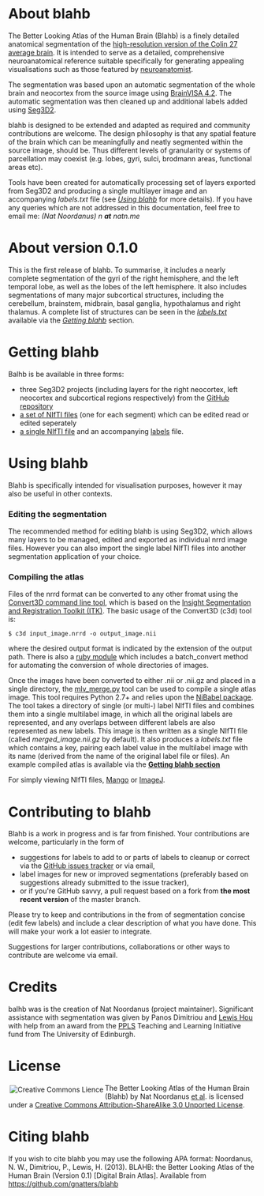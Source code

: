 About blahb
=====

The Better Looking Atlas of the Human Brain (Blahb) is a finely detailed anatomical segmentation of the [high-resolution version of the Colin 27 average brain](http://www.bic.mni.mcgill.ca/ServicesAtlases/Colin27Highres). It is intended to serve as a detailed, comprehensive neuroanatomical reference suitable specifically for generating appealing visualisations such as those featured by [neuroanatomist](http://neuroanatomist.org).

The segmentation was based upon an automatic segmentation of the whole brain and neocortex from the source image using [BrainVISA 4.2](http://brainvisa.info/). The automatic segmentation was then cleaned up and additional labels added using [Seg3D2](http://www.sci.utah.edu/cibc-software/seg3d.html).

blahb is designed to be extended and adapted as required and community contributions are welcome. The design philosophy is that any spatial feature of the brain which can be meaningfully and neatly segmented within the source image, should be. Thus different levels of granularity or systems of parcellation may coexist (e.g. lobes, gyri, sulci, brodmann areas, functional areas etc).

Tools have been created for automatically processing set of layers exported from Seg3D2 and producing a single multilayer image and an accompanying *labels.txt* file (see [*Using blahb*](#using-blahb) for more details). If you have any queries which are not addressed in this documentation, feel free to email me: *(Nat Noordanus)  n **at** natn.me*

About version 0.1.0
=====
This is the first release of blahb. To summarise, it includes  a nearly complete segmentation of the gyri of the right hemisphere, and the left temporal lobe, as well as the lobes of the left hemisphere. It also includes segmentations of many major subcortical structures, including the cerebellum, brainstem, midbrain, basal ganglia, hypothalamus and right thalamus. A complete list of structures can be seen in the *[labels.txt](https://raw.github.com/gnatters/blahb/releases/0.1.0/blahb_labels_0_1_0.txt)* available via the [*Getting blahb*](#getting-blahb) section.

Getting blahb
=====
Balhb is be available in three forms:

* three Seg3D2 projects (including layers for the right neocortex, left neocortex and subcortical regions respectively) from the [GitHub repository](https://github.com/gnatters/blahb)
* [a set of NIfTI files](https://raw.github.com/gnatters/blahb/releases/0.1.0/blahb_segments_0_1_0.zip) (one for each segment) which can be edited read or edited seperately
* [a single NIfTI file](https://raw.github.com/gnatters/blahb/releases/0.1.0/blahb_0_1_0.nii.gz) and an accompanying [labels](https://raw.github.com/gnatters/blahb/releases/0.1.0/blahb_labels_0_1_0.txt) file.

Using blahb
=====
Blahb is specifically intended for visualisation purposes, however it may also be useful in other contexts.

### Editing the segmentation
The recommended method for editing blahb is using Seg3D2, which allows many layers to be managed, edited and exported as individual nrrd image files. However you can also import the single label NIfTI files into another segmentation application of your choice.

### Compiling the atlas
Files of the nrrd format can be converted to any other fromat using the [Convert3D command line tool](http://www.itksnap.org/pmwiki/pmwiki.php?n=Convert3D.Convert3D), which is based on the [Insight Segmentation and Registration Toolkit (ITK)](http://www.itk.org/). The basic usage of the Convert3D (c3d) tool is:

    $ c3d input_image.nrrd -o output_image.nii

where the desired output format is indicated by the extension of the output path. There is also a [ruby module](https://gist.github.com/gnatters/5420859) which includes a batch_convert method for automating the conversion of whole directories of images.

Once the images have been converted to either .nii or .nii.gz and placed in a single directory, the [mlv_merge.py](https://gist.github.com/gnatters/5139065) tool can be used to compile a single atlas image. This tool requires Python 2.7+ and relies upon the [NiBabel package](http://nipy.sourceforge.net/nibabel/). The tool takes a directory of single (or multi-) label NIfTI files and combines them into a single multilabel image, in which all the original labels are represented, and any overlaps between different labels are also represented as new labels. This image is then written as a single NIfTI file (called *merged_image.nii.gz* by default). It also produces a *labels.txt* file which contains a key, pairing each label value in the multilabel image with its name (derived from the name of the original label file or files). An example compiled atlas is available via the [**Getting blahb section**](#getting-blahb)

For simply viewing NIfTI files, [Mango](http://ric.uthscsa.edu/mango/) or [ImageJ](http://rsb.info.nih.gov/ij/).

Contributing to blahb
=====
Blahb is a work in progress and is far from finished. Your contributions are welcome, particularly in the form of

* suggestions for labels to add to or parts of labels to cleanup or correct via the [GitHub issues tracker](https://github.com/gnatters/blahb/issues) or via email,
* label images for new or improved segmentations (preferably based on suggestions already submitted to the issue tracker),
* or if you're GitHub savvy, a pull request based on a fork from **the most recent version** of the master branch.

Please try to keep and contributions in the from of segmentation concise (edit few labels) and include a clear description of what you have done. This will make your work a lot easier to integrate.

Suggestions for larger contributions, collaborations or other ways to contribute are welcome via email.

Credits
=====
balhb was is the creation of Nat Noordanus (project maintainer).
Significant assistance with segmentation was given by Panos Dimitriou and [Lewis Hou](https://github.com/lewishou) with help from an award from the [PPLS](http://www.ppls.ed.ac.uk/) Teaching and Learning Initiative fund from The University of Edinburgh.

License
=====
[<img alt="Creative Commons Lience" style="float:left; padding:3px;" src="http://i.creativecommons.org/l/by-sa/3.0/88x31.png" />](http://creativecommons.org/licenses/by-sa/3.0/deed.en)
The Better Looking Atlas of the Human Brain (Blahb) by Nat Noordanus [et al](#credits). is licensed under a [Creative Commons Attribution-ShareAlike 3.0 Unported License](http://creativecommons.org/licenses/by-sa/3.0/deed.en).

Citing blahb
=====
If you wish to cite blahb you may use the following APA format:
Noordanus, N. W., Dimitriou, P., Lewis, H. (2013). BLAHB: the Better Looking Atlas of the Human Brain (Version 0.1) [Digital Brain Atlas]. Available from https://github.com/gnatters/blahb
